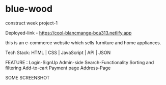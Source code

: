 # blue-wood
construct week project-1

Deployed-link - https://cool-blancmange-bca313.netlify.app

this is an e-commerce website  which sells furniture and home appliances.


Tech Stack:
    HTML | CSS |  JavaScript | API | JSON
    
FEATURE : 
    Login-SignUp
    Admin-side
    Search-Functionality
    Sorting and filtering
    Add-to-cart
    Payment page
    Address-Page
    
SOME SCREENSHOT
